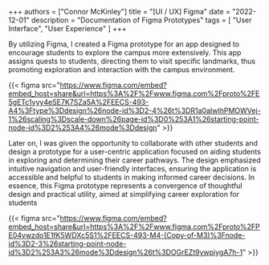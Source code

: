 +++
authors = ["Connor McKinley"]
title = "[UI / UX] Figma"
date = "2022-12-01"
description = "Documentation of Figma Prototypes"
tags = [
    "User Interface",
    "User Experience"
]
+++

By utilizing Figma, I created a Figma prototype for an app designed to encourage students to explore the campus more extensively. This app assigns quests to students, directing them to visit specific landmarks, thus promoting exploration and interaction with the campus environment.

{{< figma src="https://www.figma.com/embed?embed_host=share&url=https%3A%2F%2Fwww.figma.com%2Fproto%2FE5gETc1vyy4eSE7K7SZa5A%2FEECS-493-A4%3Ftype%3Ddesign%26node-id%3D2-4%26t%3DR1a0aIwIhPMOWVej-1%26scaling%3Dscale-down%26page-id%3D0%253A1%26starting-point-node-id%3D2%253A4%26mode%3Ddesign" >}}

Later on, I was given the opportunity to collaborate with other students and design a prototype for a user-centric application focused on aiding students in exploring and determining their career pathways. The design emphasized intuitive navigation and user-friendly interfaces, ensuring the application is accessible and helpful to students in making informed career decisions. In essence, this Figma prototype represents a convergence of thoughtful design and practical utility, aimed at simplifying career exploration for students

{{< figma src="https://www.figma.com/embed?embed_host=share&url=https%3A%2F%2Fwww.figma.com%2Fproto%2FPE04vwzdo1E1fK5WDXc5S1%2FEECS-493-M4-(Copy-of-M3)%3Fnode-id%3D2-3%26starting-point-node-id%3D2%253A3%26mode%3Ddesign%26t%3DOGrEZt9ywpiygA7h-1" >}}